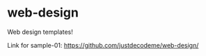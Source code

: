 # web-design
Web design templates!

Link for sample-01: https://github.com/justdecodeme/web-design/
